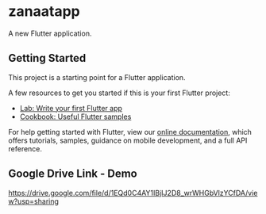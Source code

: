 # zanaatapp

A new Flutter application.

## Getting Started

This project is a starting point for a Flutter application.

A few resources to get you started if this is your first Flutter project:

- [Lab: Write your first Flutter app](https://flutter.dev/docs/get-started/codelab)
- [Cookbook: Useful Flutter samples](https://flutter.dev/docs/cookbook)

For help getting started with Flutter, view our
[online documentation](https://flutter.dev/docs), which offers tutorials,
samples, guidance on mobile development, and a full API reference.

## Google Drive Link - Demo

https://drive.google.com/file/d/1EQd0C4AY1IBjIJ2D8_wrWHGbVlzYCfDA/view?usp=sharing
